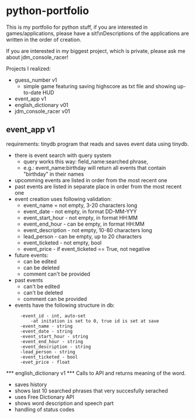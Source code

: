 # python-portfolio
This is my portfolio for python stuff, if you are interested in games/applications, please have a sit!\nDescriptions of the applications are written in the order of creation.

If you are interested in my biggest project, which is private, please ask me about jdm_console_racer!

Projects I realized:
* guess_number v1
  * simple game featuring saving highscore as txt file and showing up-to-date HUD
* event_app v1
* english_dictionary v01
* jdm_console_racer v01


## event_app v1
requirements: tinydb
program that reads and saves event data using tinydb.
* there is event search with query system
  * query works this way: field_name:searched phrase,
  * e.g.: event_name:birthday will return all events that contain "birthday" in their names
* upcomming events are listed in order from the most recent one 
* past events are listed in separate place in order from the most recent one
* event creation uses following validation:
  * event_name = not empty, 3-20 characters long
  * event_date - not empty, in format DD-MM-YYY
  * event_start_hour - not empty, in format HH:MM
  * event_end_hour - can be empty, in format HH:MM
  * event_description - not empty, 10-80 characters long
  * lead_person - can be empty, up to 20 characters
  * event_ticketed - not empty, bool
  * event_price - if event_ticketed == True, not negative 
* future events:
  * can be edited
  * can be deleted
  * comment can't be provided
* past events
  * can't be edited
  * can't be deleted
  * comment can be provided
* events have the following structure in db:
  ```
    -event_id - int, auto-set
        -at initation is set to 0, true id is set at save
    -event_name - string
    -event_date - string
    -event_start_hour - string
    -event_end_hour - string
    -event_description - string
    -lead_person - string
    -event_ticketed - bool
    -evet_price - float
  ```

*** english_dictionary v1 ***
Calls to API and returns meaning of the word.
* saves history
* shows last 10 searched phrases that very succesfully serached
* uses Free Dictionary API
* shows word description and speech part
* handling of status codes